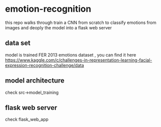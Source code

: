 # emotion-recognition
this repo walks through train a CNN from scratch to classify emotions from images and deoply the model into a flask web server
## data set
model is trained FER 2013 emotions dataset , you can find it here https://www.kaggle.com/c/challenges-in-representation-learning-facial-expression-recognition-challenge/data
## model architecture 
check src->model_training
## flask web server
check flask_web_app
